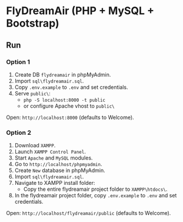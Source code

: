
# FlyDreamAir (PHP + MySQL + Bootstrap)


## Run
### Option 1
1) Create DB `flydreamair` in phpMyAdmin.
2) Import `sql\flydreamair.sql`.
3) Copy `.env.example` to `.env` and set credentials.
4) Serve `public\`:
   - `php -S localhost:8000 -t public`
   - or configure Apache vhost to `public\`

Open: `http://localhost:8000` (defaults to Welcome).

### Option 2
1) Download `XAMPP`.
2) Launch `XAMPP Control Panel`.
3) Start `Apache` and `MySQL` modules.
4) Go to `http://localhost/phpmyadmin`.
5) Create `New` database in phpMyAdmin.
6) Import `sql\flydreamair.sql`.
7) Navigate to XAMPP install folder:
   - Copy the entire flydreamair project folder to `XAMPP\htdocs\`.
8) In the flydreamair project folder, copy `.env.example` to `.env` and set credentials.

Open: `http://localhost/flydreamair/public` (defaults to Welcome).
